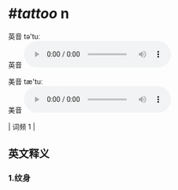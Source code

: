 # ***\#tattoo*** n
英音 tə'tuː  
英音
<audio src="./media/tattoo1.aac" controls="controls"></audio>

美音 tæ'tuː  
美音
<audio src="./media/tattoo2.aac" controls="controls"></audio>



| 词频 1 |  

英文释义
---
### 1.**纹身**  


